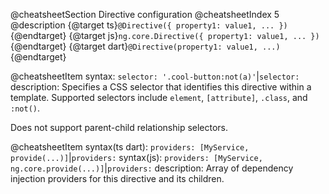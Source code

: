 @cheatsheetSection
Directive configuration
@cheatsheetIndex 5
@description
{@target ts}`@Directive({ property1: value1, ... })`{@endtarget}
{@target js}`ng.core.Directive({ property1: value1, ... })`{@endtarget}
{@target dart}`@Directive(property1: value1, ...)`{@endtarget}

@cheatsheetItem
syntax:
`selector: '.cool-button:not(a)'`|`selector:`
description:
Specifies a CSS selector that identifies this directive within a template. Supported selectors include `element`,
`[attribute]`, `.class`, and `:not()`.

Does not support parent-child relationship selectors.

@cheatsheetItem
syntax(ts dart):
`providers: [MyService, provide(...)]`|`providers:`
syntax(js):
`providers: [MyService, ng.core.provide(...)]`|`providers:`
description:
Array of dependency injection providers for this directive and its children.
